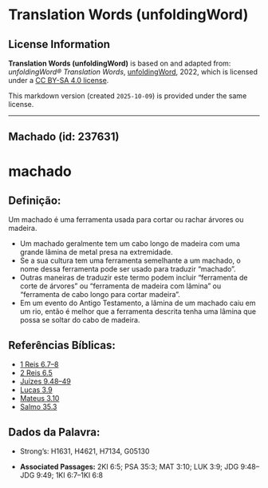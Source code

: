 # Translation Words (unfoldingWord)

## License Information

**Translation Words (unfoldingWord)** is based on and adapted from: _unfoldingWord® Translation Words_, [unfoldingWord](https://unfoldingword.org/utw), 2022, which is licensed under a [CC BY-SA 4.0 license](https://creativecommons.org/licenses/by-sa/4.0/legalcode.en).

This markdown version (created `2025-10-09`) is provided under the same license.



--------------------------------

## Machado (id: 237631)

machado
=======

Definição:
----------

Um machado é uma ferramenta usada para cortar ou rachar árvores ou madeira.

* Um machado geralmente tem um cabo longo de madeira com uma grande lâmina de metal presa na extremidade.
* Se a sua cultura tem uma ferramenta semelhante a um machado, o nome dessa ferramenta pode ser usado para traduzir “machado”.
* Outras maneiras de traduzir este termo podem incluir “ferramenta de corte de árvores” ou “ferramenta de madeira com lâmina” ou “ferramenta de cabo longo para cortar madeira”.
* Em um evento do Antigo Testamento, a lâmina de um machado caiu em um rio, então é melhor que a ferramenta descrita tenha uma lâmina que possa se soltar do cabo de madeira.

Referências Bíblicas:
---------------------

* [1 Reis 6\.7–8](https://ref.ly/1Kgs6:7-1Kgs6:8)
* [2 Reis 6\.5](https://ref.ly/2Kgs6:5)
* [Juízes 9\.48–49](https://ref.ly/Judg9:48-Judg9:49)
* [Lucas 3\.9](https://ref.ly/Luke3:9)
* [Mateus 3\.10](https://ref.ly/Matt3:10)
* [Salmo 35\.3](https://ref.ly/Ps35:3)

Dados da Palavra:
-----------------

* Strong’s: H1631, H4621, H7134, G05130

* **Associated Passages:** 2KI 6:5; PSA 35:3; MAT 3:10; LUK 3:9; JDG 9:48–JDG 9:49; 1KI 6:7–1KI 6:8

